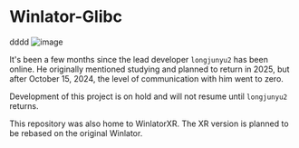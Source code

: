 # Winlator-Glibc
dddd
![image](https://github.com/user-attachments/assets/f355574f-af5b-45be-8afc-641ab297da34)

It's been a few months since the lead developer `longjunyu2` has been online. He originally mentioned studying and planned to return in 2025, but after October 15, 2024, the level of communication with him went to zero.

Development of this project is on hold and will not resume until `longjunyu2` returns.

This repository was also home to WinlatorXR. The XR version is planned to be rebased on the original Winlator.
